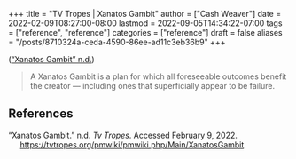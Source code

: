 +++
title = "TV Tropes | Xanatos Gambit"
author = ["Cash Weaver"]
date = 2022-02-09T08:27:00-08:00
lastmod = 2022-09-05T14:34:22-07:00
tags = ["reference", "reference"]
categories = ["reference"]
draft = false
aliases = "/posts/8710324a-ceda-4590-86ee-ad11c3eb36b9"
+++

(<a href="#citeproc_bib_item_1">“Xanatos Gambit” n.d.</a>)

> A Xanatos Gambit is a plan for which all foreseeable outcomes benefit the creator — including ones that superficially appear to be failure.

## References

<style>.csl-entry{text-indent: -1.5em; margin-left: 1.5em;}</style><div class="csl-bib-body">
  <div class="csl-entry"><a id="citeproc_bib_item_1"></a>“Xanatos Gambit.” n.d. <i>Tv Tropes</i>. Accessed February 9, 2022. <a href="https://tvtropes.org/pmwiki/pmwiki.php/Main/XanatosGambit">https://tvtropes.org/pmwiki/pmwiki.php/Main/XanatosGambit</a>.</div>
</div>
